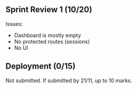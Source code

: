 ## Sprint Review 1 (10/20)
Issues:
- Dashboard is mostly empty
- No protected routes (sessions)
- No UI

## Deployment (0/15)
Not submitted. If submitted by 21/11, up to 10 marks.

